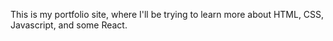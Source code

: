 This is my portfolio site, where I'll be trying to learn more about HTML, CSS, Javascript, and some React.
